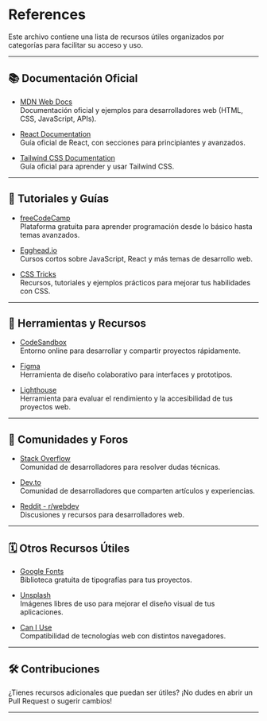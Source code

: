 # References

Este archivo contiene una lista de recursos útiles organizados por categorías para facilitar su acceso y uso.

---

## 📚 **Documentación Oficial**
- [MDN Web Docs](https://developer.mozilla.org/en/)  
  Documentación oficial y ejemplos para desarrolladores web (HTML, CSS, JavaScript, APIs).

- [React Documentation](https://reactjs.org/docs/getting-started.html)  
  Guía oficial de React, con secciones para principiantes y avanzados.

- [Tailwind CSS Documentation](https://tailwindcss.com/docs)  
  Guía oficial para aprender y usar Tailwind CSS.

---

## 📖 **Tutoriales y Guías**
- [freeCodeCamp](https://www.freecodecamp.org/)  
  Plataforma gratuita para aprender programación desde lo básico hasta temas avanzados.

- [Egghead.io](https://egghead.io/)  
  Cursos cortos sobre JavaScript, React y más temas de desarrollo web.

- [CSS Tricks](https://css-tricks.com/)  
  Recursos, tutoriales y ejemplos prácticos para mejorar tus habilidades con CSS.

---

## 🔧 **Herramientas y Recursos**
- [CodeSandbox](https://codesandbox.io/)  
  Entorno online para desarrollar y compartir proyectos rápidamente.

- [Figma](https://www.figma.com/)  
  Herramienta de diseño colaborativo para interfaces y prototipos.

- [Lighthouse](https://developers.google.com/web/tools/lighthouse)  
  Herramienta para evaluar el rendimiento y la accesibilidad de tus proyectos web.

---

## 💬 **Comunidades y Foros**
- [Stack Overflow](https://stackoverflow.com/)  
  Comunidad de desarrolladores para resolver dudas técnicas.

- [Dev.to](https://dev.to/)  
  Comunidad de desarrolladores que comparten artículos y experiencias.

- [Reddit - r/webdev](https://www.reddit.com/r/webdev/)  
  Discusiones y recursos para desarrolladores web.

---

## 🗓 **Otros Recursos Útiles**
- [Google Fonts](https://fonts.google.com/)  
  Biblioteca gratuita de tipografías para tus proyectos.

- [Unsplash](https://unsplash.com/)  
  Imágenes libres de uso para mejorar el diseño visual de tus aplicaciones.

- [Can I Use](https://caniuse.com/)  
  Compatibilidad de tecnologías web con distintos navegadores.

---

## 🛠 **Contribuciones**
¿Tienes recursos adicionales que puedan ser útiles? ¡No dudes en abrir un Pull Request o sugerir cambios!

---

